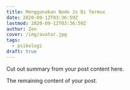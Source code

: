 ```yaml
---
title: Menggunakan Node Js Di Termux
date: 2020-09-12T03:36:59Z
lastmod: 2020-09-12T03:36:59Z
author: Zen
cover: /img/avatar.jpg
tags:
  - psikologi
draft: true
---
```


Cut out summary from your post content here.

<!--more-->

The remaining content of your post.
